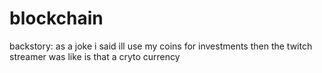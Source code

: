 # blockchain
backstory: as a joke i said ill use my coins for investments then the twitch streamer was like is that a cryto currency

